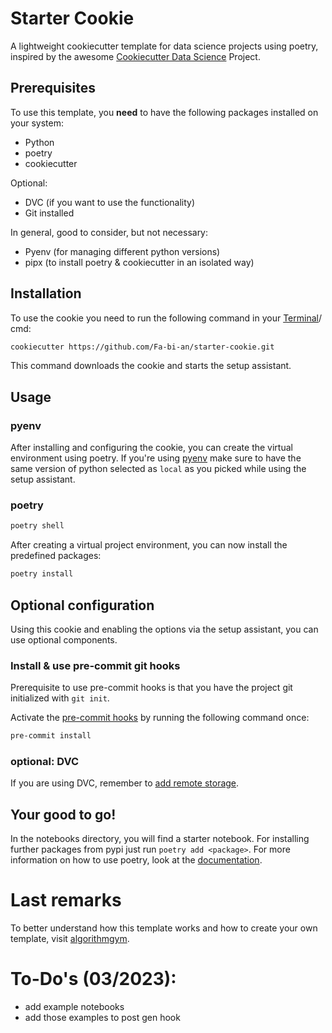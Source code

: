 # Starter Cookie
A lightweight cookiecutter template for data science projects using poetry, inspired by the awesome [Cookiecutter Data Science](https://drivendata.github.io/cookiecutter-data-science/) Project.

## Prerequisites
To use this template, you **need** to have the following packages installed on your system:

- Python
- poetry
- cookiecutter

Optional:
- DVC (if you want to use the functionality)
- Git installed

In general, good to consider, but not necessary:
- Pyenv (for managing different python versions)
- pipx (to install poetry & cookiecutter in an isolated way)

## Installation 
To use the cookie you need to run the following command in your [Terminal](https://support.apple.com/de-de/guide/terminal/apd5265185d-f365-44cb-8b09-71a064a42125/mac)/ cmd:
```bash
cookiecutter https://github.com/Fa-bi-an/starter-cookie.git
```
This command downloads the cookie and starts the setup assistant.

## Usage
### pyenv
After installing and configuring the cookie, you can create the virtual environment using poetry. If you're using [pyenv](https://github.com/pyenv/pyenv/blob/master/COMMANDS.md#pyenv-local) make sure to have the same version of python selected as `local` as you picked while using the setup assistant.

### poetry

```bash
poetry shell
```
After creating a virtual project environment, you can now install the predefined packages:

```bash
poetry install
```
## Optional configuration
Using this cookie and enabling the options via the setup assistant, you can use optional components.

### Install & use pre-commit git hooks
Prerequisite to use pre-commit hooks is that you have the project git initialized with `git init`.

Activate the [pre-commit hooks](https://pre-commit.com/#3-install-the-git-hook-scripts) by running the following command once:

``` bash 
pre-commit install

```
### optional: DVC
If you are using DVC, remember to [add remote storage](https://dvc.org/doc/command-reference/remote#example-add-a-default-local-remote).


## Your good to go!
In the notebooks directory, you will find a starter notebook. For installing  further packages from pypi just run `poetry add <package>`. For more information on how to use poetry, look at the [documentation](https://python-poetry.org/docs/basic-usage/).

# Last remarks
To better understand how this template works and how to create your own template, visit [algorithmgym](https://algorithmgym.notion.site/Create-a-cookie-template-54598c90e00341dca38e33b4afce84e5).


# To-Do's (03/2023):
- add example notebooks
- add those examples to post gen hook